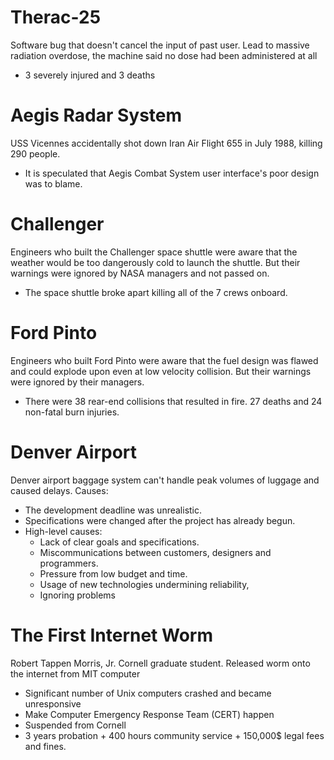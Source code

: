 # Therac-25
Software bug that doesn't cancel the input of past user. Lead to massive radiation overdose, the machine said no dose had been administered at all
- 3 severely injured and 3 deaths
# Aegis Radar System
USS Vicennes accidentally shot down Iran Air Flight 655 in July 1988, killing 290 people.
- It is speculated that Aegis Combat System user interface's poor design was to blame.
# Challenger
Engineers who built the Challenger space shuttle were aware that the weather would be too dangerously cold to launch the shuttle. But their warnings were ignored by NASA managers and not passed on.
- The space shuttle broke apart killing all of the 7 crews onboard.
# Ford Pinto
Engineers who built Ford Pinto were aware that the fuel design was flawed and could explode upon even at low velocity collision. But their warnings were ignored by their managers.
- There were 38 rear-end collisions that resulted in fire. 27 deaths and 24 non-fatal burn injuries.
# Denver Airport
Denver airport baggage system can't handle peak volumes of luggage and caused delays.
Causes:
- The development deadline was unrealistic.
- Specifications were changed after the project has already begun.
- High-level causes:
	- Lack of clear goals and specifications.
	- Miscommunications between customers, designers and programmers.
	- Pressure from low budget and time.
	- Usage of new technologies undermining reliability,
	- Ignoring problems
# The First Internet Worm
Robert Tappen Morris, Jr. Cornell graduate student.
Released worm onto the internet from MIT computer
- Significant number of Unix computers crashed and became unresponsive
- Make Computer Emergency Response Team (CERT) happen
- Suspended from Cornell
- 3 years probation + 400 hours community service + 150,000$ legal fees and fines.